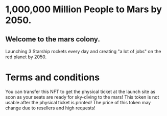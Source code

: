 # 1,000,000 Million People to Mars by 2050.
## Welcome to the mars colony.

Launching 3 Starship rockets every day and creating  "a lot of jobs" on the red planet by 2050.

# Terms and conditions 
 You can transfer this NFT to get the physical ticket at the launch site as soon as your seats are ready for sky-diving to the mars!
 This token is not usable after the physical ticket is printed!
 The price of this token may change due to resellers and high requests!
